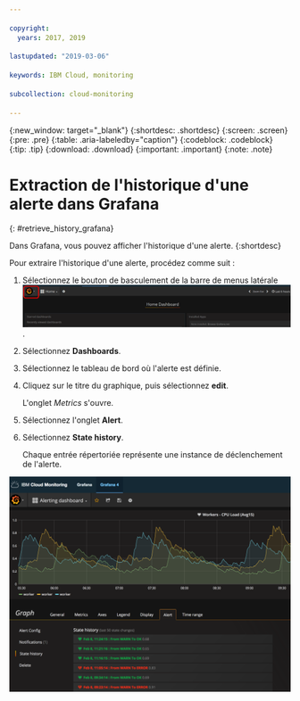 ```yaml
---

copyright:
  years: 2017, 2019

lastupdated: "2019-03-06"

keywords: IBM Cloud, monitoring

subcollection: cloud-monitoring

---
```


{:new_window: target="_blank"}
{:shortdesc: .shortdesc}
{:screen: .screen}
{:pre: .pre}
{:table: .aria-labeledby="caption"}
{:codeblock: .codeblock}
{:tip: .tip}
{:download: .download}
{:important: .important}
{:note: .note}


# Extraction de l'historique d'une alerte dans Grafana
{: #retrieve_history_grafana}

Dans Grafana, vous pouvez afficher l'historique d'une alerte. 
{:shortdesc}


Pour extraire l'historique d'une alerte, procédez comme suit :

1. Sélectionnez le bouton de basculement de la barre de menus latérale ![Barre de menus latérale de Grafana](images/grafana_settings.gif "Barre de menus latérale de Grafana").
2. Sélectionnez **Dashboards**.
3. Sélectionnez le tableau de bord où l'alerte est définie.
4. Cliquez sur le titre du graphique, puis sélectionnez **edit**.
    
    L'onglet *Metrics* s'ouvre. 

5. Sélectionnez l'onglet **Alert**.
6. Sélectionnez **State history**.

    Chaque entrée répertoriée représente une instance de déclenchement de l'alerte.

![View of a Grafana dashboard with an alert defined on a query](images/alerthistory.png "Vue d'un tableau de bord Grafana avec une alerte définie sur une requête")


